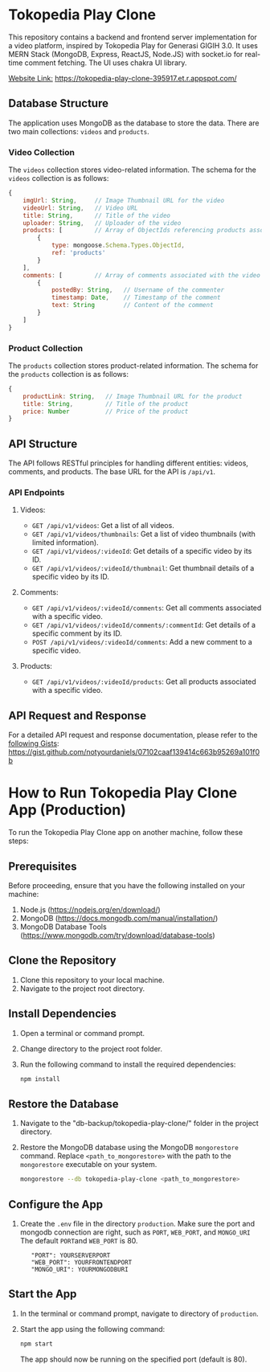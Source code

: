 # Tokopedia Play Clone

This repository contains a backend and frontend server implementation for a video platform, inspired by Tokopedia Play for Generasi GIGIH 3.0. It uses MERN Stack (MongoDB, Express, ReactJS, Node.JS) with socket.io for real-time comment fetching. The UI uses chakra UI library.

[Website Link:](https://tokopedia-play-clone-395917.et.r.appspot.com/) https://tokopedia-play-clone-395917.et.r.appspot.com/

## Database Structure

The application uses MongoDB as the database to store the data. There are two main collections: `videos` and `products`.

### Video Collection

The `videos` collection stores video-related information. The schema for the `videos` collection is as follows:

```javascript
{
    imgUrl: String,     // Image Thumbnail URL for the video
    videoUrl: String,   // Video URL
    title: String,      // Title of the video
    uploader: String,   // Uploader of the video
    products: [         // Array of ObjectIds referencing products associated with the video
        {
            type: mongoose.Schema.Types.ObjectId,
            ref: 'products'
        }
    ],
    comments: [         // Array of comments associated with the video
        {
            postedBy: String,   // Username of the commenter
            timestamp: Date,    // Timestamp of the comment
            text: String        // Content of the comment
        }
    ]
}
```

### Product Collection

The `products` collection stores product-related information. The schema for the `products` collection is as follows:

```javascript
{
    productLink: String,   // Image Thumbnail URL for the product
    title: String,         // Title of the product
    price: Number          // Price of the product
}
```

## API Structure

The API follows RESTful principles for handling different entities: videos, comments, and products. The base URL for the API is `/api/v1`.

### API Endpoints

1. Videos:

   - `GET /api/v1/videos`: Get a list of all videos.
   - `GET /api/v1/videos/thumbnails`: Get a list of video thumbnails (with limited information).
   - `GET /api/v1/videos/:videoId`: Get details of a specific video by its ID.
   - `GET /api/v1/videos/:videoId/thumbnail`: Get thumbnail details of a specific video by its ID.

2. Comments:

   - `GET /api/v1/videos/:videoId/comments`: Get all comments associated with a specific video.
   - `GET /api/v1/videos/:videoId/comments/:commentId`: Get details of a specific comment by its ID.
   - `POST /api/v1/videos/:videoId/comments`: Add a new comment to a specific video.

3. Products:

   - `GET /api/v1/videos/:videoId/products`: Get all products associated with a specific video.

## API Request and Response

For a detailed API request and response documentation, please refer to the [following Gists](https://gist.github.com/notyourdaniels/07102caaf139414c663b95269a101f0b): 
https://gist.github.com/notyourdaniels/07102caaf139414c663b95269a101f0b

# How to Run Tokopedia Play Clone App (Production)

To run the Tokopedia Play Clone app on another machine, follow these steps:

## Prerequisites

Before proceeding, ensure that you have the following installed on your machine:

1. Node.js (https://nodejs.org/en/download/)
2. MongoDB (https://docs.mongodb.com/manual/installation/)
3. MongoDB Database Tools (https://www.mongodb.com/try/download/database-tools)

## Clone the Repository

1. Clone this repository to your local machine.
2. Navigate to the project root directory.

## Install Dependencies

1. Open a terminal or command prompt.
2. Change directory to the project root folder.
3. Run the following command to install the required dependencies:

   ```bash
   npm install
   ```

## Restore the Database

1. Navigate to the "db-backup/tokopedia-play-clone/" folder in the project directory.
2. Restore the MongoDB database using the MongoDB `mongorestore` command. Replace `<path_to_mongorestore>` with the path to the `mongorestore` executable on your system.

   ```bash
   mongorestore --db tokopedia-play-clone <path_to_mongorestore>
   ```

## Configure the App

1. Create the `.env` file in the directory `production`. Make sure the port and mongodb connection are right, such as `PORT`, `WEB_PORT`, and `MONGO_URI` The default `PORT`and `WEB_PORT` is 80.
   
   ```shell
      "PORT": YOURSERVERPORT
      "WEB_PORT": YOURFRONTENDPORT
      "MONGO_URI": YOURMONGODBURI
   ```

## Start the App

1. In the terminal or command prompt, navigate to directory of `production`.
2. Start the app using the following command:

   ```bash
   npm start
   ```

   The app should now be running on the specified port (default is 80).

